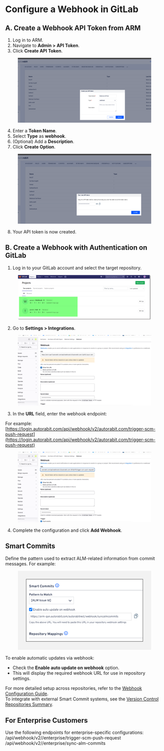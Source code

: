 # Configure a Webhook in GitLab

## A. Create a Webhook API Token from ARM

1. Log in to ARM.
2. Navigate to **Admin > API Token**.
3. Click **Create API Token**.

<figure><img src="../../../../../.gitbook/assets/image (974).png" alt=""></figure>

4. Enter a **Token Name**.
5. Select **Type** as **webhook**.
6. (Optional) Add a **Description**.
7. Click **Create Option**.

<figure><img src="../../../../../.gitbook/assets/image (975).png" alt=""></figure>

8. Your API token is now created.

## B. Create a Webhook with Authentication on GitLab

1. Log in to your GitLab account and select the target repository.

<figure><img src="../../../../../.gitbook/assets/image (976).png" alt=""></figure>

2. Go to **Settings > Integrations**.

<figure><img src="../../../../../.gitbook/assets/image (977).png" alt=""></figure>

3. In the **URL** field, enter the webhook endpoint:

For example:  
[https://login.autorabit.com/api/webhook/v2/autorabit.com/trigger-scm-push-request](https://login.autorabit.com/api/webhook/v2/autorabit.com/trigger-scm-push-request)

<figure><img src="../../../../../.gitbook/assets/image (978).png" alt=""></figure>

4. Complete the configuration and click **Add Webhook**.

## Smart Commits

Define the pattern used to extract ALM-related information from commit messages. For example:

<figure><img src="../../../../../.gitbook/assets/image (979).png" alt=""></figure>

To enable automatic updates via webhook:

- Check the **Enable auto update on webhook** option.
- This will display the required webhook URL for use in repository settings.

For more detailed setup across repositories, refer to the [Webhook Configuration Guide](file://product-guides/arm/arm-features/webhooks).  
To integrate with external Smart Commit systems, see the [Version Control Repositories Summary](file://product-guides/arm/arm-features/version-control/introduction-to-version-control/version-control-repositories-summary).

## For Enterprise Customers

Use the following endpoints for enterprise-specific configurations:
/api/webhook/v2/<orgname>/enterprise/trigger-scm-push-request
/api/webhook/v2/<orgname>/enterprise/sync-alm-commits

